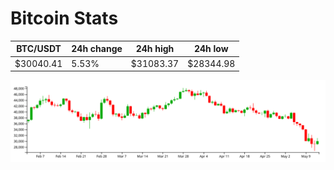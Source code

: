 # Bitcoin Stats

BTC/USDT|24h change|24h high|24h low|
|---|---|---|---|
|$30040.41|5.53%|$31083.37|$28344.98|

<img src="./chart.svg">
